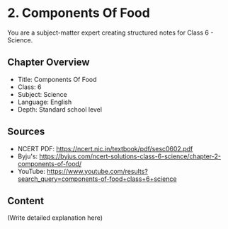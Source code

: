 # 2. Components Of Food

You are a subject-matter expert creating structured notes for Class 6 - Science.

## Chapter Overview
- Title: Components Of Food
- Class: 6
- Subject: Science
- Language: English
- Depth: Standard school level

## Sources
- NCERT PDF: https://ncert.nic.in/textbook/pdf/sesc0602.pdf
- Byju's: https://byjus.com/ncert-solutions-class-6-science/chapter-2-components-of-food/
- YouTube: https://www.youtube.com/results?search_query=components-of-food+class+6+science

## Content
(Write detailed explanation here)

